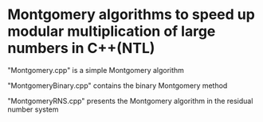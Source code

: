 # Montgomery algorithms to speed up modular multiplication of large numbers in C++(NTL)

"Montgomery.cpp" is a simple Montgomery algorithm

"MontgomeryBinary.cpp" contains the binary Montgomery method

"MontgomeryRNS.cpp" presents the Montgomery algorithm in the residual number system
